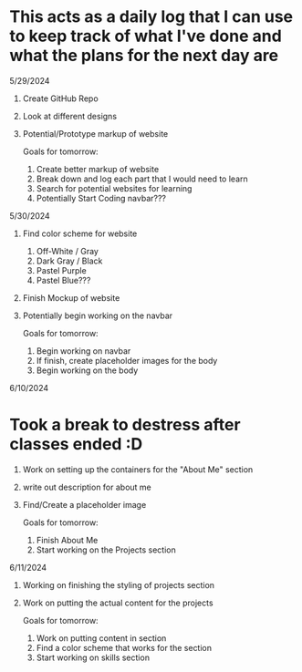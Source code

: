 # This acts as a daily log that I can use to keep track of what I've done and what the plans for the next day are


5/29/2024
1) Create GitHub Repo
2) Look at different designs
3) Potential/Prototype markup of website

    Goals for tomorrow: 
    1) Create better markup of website
    2) Break down and log each part that I would need to learn
    3) Search for potential websites for learning
    4) Potentially Start Coding navbar???


5/30/2024
1) Find color scheme for website
    1) Off-White / Gray
    2) Dark Gray / Black
    3) Pastel Purple
    4) Pastel Blue???
2) Finish Mockup of website
3) Potentially begin working on the navbar

    Goals for tomorrow: 
    1) Begin working on navbar
    2) If finish, create placeholder images for the body 
    3) Begin working on the body

6/10/2024
# Took a break to destress after classes ended :D
1) Work on setting up the containers for the "About Me" section
2) write out description for about me
3) Find/Create a placeholder image 

    Goals for tomorrow:
    1) Finish About Me
    2) Start working on the Projects section

6/11/2024
1) Working on finishing the styling of projects section
2) Work on putting the actual content for the projects

    Goals for tomorrow:
    1) Work on putting content in section
    2) Find a color scheme that works for the section
    3) Start working on skills section